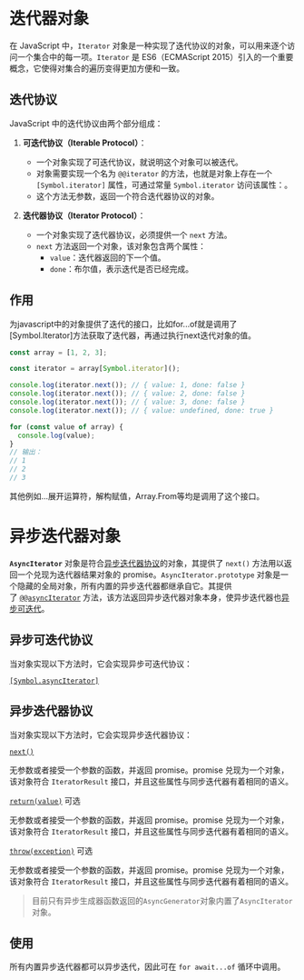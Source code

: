# 迭代器对象
在 JavaScript 中，`Iterator` 对象是一种实现了迭代协议的对象，可以用来逐个访问一个集合中的每一项。`Iterator` 是 ES6（ECMAScript 2015）引入的一个重要概念，它使得对集合的遍历变得更加方便和一致。

## 迭代协议
JavaScript 中的迭代协议由两个部分组成：

1. **可迭代协议（Iterable Protocol）**：
    
    - 一个对象实现了可迭代协议，就说明这个对象可以被迭代。
    - 对象需要实现一个名为 `@@iterator` 的方法，也就是对象上存在一个 `[Symbol.iterator]` 属性，可通过常量 `Symbol.iterator` 访问该属性：。
    - 这个方法无参数，返回一个符合迭代器协议的对象。

2. **迭代器协议（Iterator Protocol）**：
    
    - 一个对象实现了迭代器协议，必须提供一个 `next` 方法。
    - `next` 方法返回一个对象，该对象包含两个属性：
        - `value`：迭代器返回的下一个值。
        - `done`：布尔值，表示迭代是否已经完成。


## 作用
为javascript中的对象提供了迭代的接口，比如for...of就是调用了[Symbol.Iterator]方法获取了迭代器，再通过执行next迭代对象的值。
```javascript
const array = [1, 2, 3];

const iterator = array[Symbol.iterator]();

console.log(iterator.next()); // { value: 1, done: false }
console.log(iterator.next()); // { value: 2, done: false }
console.log(iterator.next()); // { value: 3, done: false }
console.log(iterator.next()); // { value: undefined, done: true }

for (const value of array) {
  console.log(value);
}
// 输出：
// 1
// 2
// 3
```
其他例如...展开运算符，解构赋值，Array.From等均是调用了这个接口。

# 异步迭代器对象
**`AsyncIterator`** 对象是符合[异步迭代器协议](https://developer.mozilla.org/zh-CN/docs/Web/JavaScript/Reference/Iteration_protocols#%E5%BC%82%E6%AD%A5%E8%BF%AD%E4%BB%A3%E5%99%A8%E5%92%8C%E5%BC%82%E6%AD%A5%E5%8F%AF%E8%BF%AD%E4%BB%A3%E5%8D%8F%E8%AE%AE)的对象，其提供了 `next()` 方法用以返回一个兑现为迭代器结果对象的 promise。`AsyncIterator.prototype` 对象是一个隐藏的全局对象，所有内置的异步迭代器都继承自它。其提供了 [`@@asyncIterator`](https://developer.mozilla.org/zh-CN/docs/Web/JavaScript/Reference/Global_Objects/AsyncIterator/@@asyncIterator) 方法，该方法返回异步迭代器对象本身，使异步迭代器也[异步可迭代](https://developer.mozilla.org/zh-CN/docs/Web/JavaScript/Reference/Iteration_protocols#%E5%BC%82%E6%AD%A5%E8%BF%AD%E4%BB%A3%E5%99%A8%E5%92%8C%E5%BC%82%E6%AD%A5%E5%8F%AF%E8%BF%AD%E4%BB%A3%E5%8D%8F%E8%AE%AE)。

## 异步可迭代协议
当对象实现以下方法时，它会实现异步可迭代协议：

[`[Symbol.asyncIterator]`](https://developer.mozilla.org/zh-CN/docs/Web/JavaScript/Reference/Global_Objects/Symbol/asyncIterator)

## 异步迭代器协议
当对象实现以下方法时，它会实现异步迭代器协议：

[`next()`](https://developer.mozilla.org/zh-CN/docs/Web/JavaScript/Reference/Iteration_protocols#next_2)

无参数或者接受一个参数的函数，并返回 promise。promise 兑现为一个对象，该对象符合 `IteratorResult` 接口，并且这些属性与同步迭代器有着相同的语义。

[`return(value)`](https://developer.mozilla.org/zh-CN/docs/Web/JavaScript/Reference/Iteration_protocols#returnvalue_2) 可选

无参数或者接受一个参数的函数，并返回 promise。promise 兑现为一个对象，该对象符合 `IteratorResult` 接口，并且这些属性与同步迭代器有着相同的语义。

[`throw(exception)`](https://developer.mozilla.org/zh-CN/docs/Web/JavaScript/Reference/Iteration_protocols#throwexception_2) 可选

无参数或者接受一个参数的函数，并返回 promise。promise 兑现为一个对象，该对象符合 `IteratorResult` 接口，并且这些属性与同步迭代器有着相同的语义。

> 目前只有异步生成器函数返回的`AsyncGenerator`对象内置了`AsyncIterator`对象。

## 使用
所有内置异步迭代器都可以异步迭代，因此可在 `for await...of` 循环中调用。